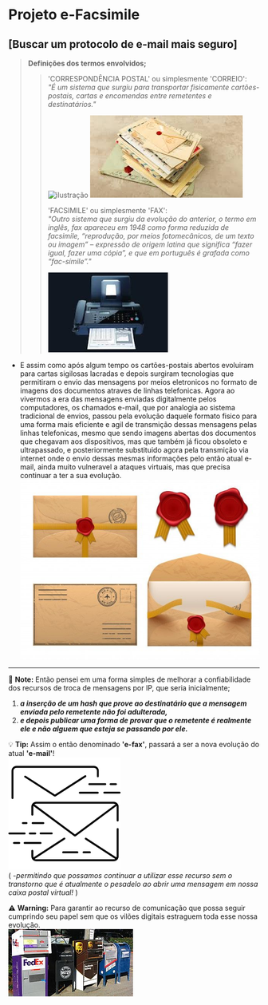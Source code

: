# Projeto e-Facsimile  
[Buscar um protocolo de e-mail mais seguro]  
-----------------------------------------------------------------------
>**Definições dos termos envolvidos;**
>>'CORRESPONDÊNCIA POSTAL' ou simplesmente 'CORREIO':  
>> *"É um sistema que surgiu para transportar fisicamente cartões-postais, cartas e encomendas entre remetentes e destinatários."*  
>>  
>>![ilustração](/assets/images/cartão_postal.png "Cartões") ![ilustração](/assets/images/cartas.png "Cartas")  
>>
>>  
>>'FACSIMILE' ou simplesmente 'FAX':  
>> *"Outro sistema que surgiu da evolução do anterior, o termo em inglês, fax apareceu em 1948 como forma reduzida de facsimile, “reprodução, por meios fotomecânicos, de um texto ou imagem” – expressão de origem latina que significa “fazer igual, fazer uma cópia”, e que em português é grafada como “fac-símile”."*  
>>  
>>![ilustração](/assets/images/facsimile-fax.png "Facsimile")  


* E assim como após algum tempo os cartões-postais abertos evoluiram para 
cartas sigilosas lacradas e depois surgiram tecnologias que permitiram 
o envio das mensagens por meios eletronicos no formato de imagens dos 
documentos atraves de linhas telefonicas.
Agora ao vivermos a era das mensagens enviadas digitalmente pelos 
computadores, os chamados e-mail, que por analogia ao sistema tradicional 
de envios, passou pela evolução daquele formato fisico para uma forma 
mais eficiente e agil de transmição dessas mensagens pelas linhas telefonicas, 
mesmo que sendo imagens abertas dos documentos que chegavam aos dispositivos, 
mas que também já ficou obsoleto e ultrapassado, e posteriormente substituido 
agora pela transmição via internet onde o envio dessas mesmas informações pelo 
então atual e-mail, ainda muito vulneravel a ataques virtuais, mas que precisa 
continuar a ter a sua evolução.  
![ilustração](/assets/images/e44f570e28e3b7c8df68e2834929ad8b.jpg "segurança da época")  
________________________________________________________________________________________________  

:memo: **Note:** Então pensei em uma forma simples de melhorar a confiabilidade dos recursos de troca de mensagens por IP, que seria inicialmente;  
1. ***a inserção de um hash que prove ao destinatário que a mensagem enviada pelo remetente não foi adulterada,***
2. ***e depois publicar uma forma de provar que o remetente é realmente ele e não alguem que esteja se passando por ele.***

:bulb: **Tip:** Assim o então denominado **'e-fax'**, passará a ser a nova evolução do atual **'e-mail'**!  
![ilustação](/assets/images/e-fax_estilo.png "protocolo e-fax")  
( *-permitindo que possamos continuar a utilizar esse recurso sem o transtorno que é atualmente o pesadelo ao abrir uma mensagem em nossa caixa postal virtual!* )  

:warning: **Warning:** Para garantir ao recurso de comunicação que possa seguir cumprindo seu papel sem que os vilões digitais estraguem toda esse nossa evolução.  
![ilustação](/assets/images/Mailboxes.jpg "caixas postais")  
